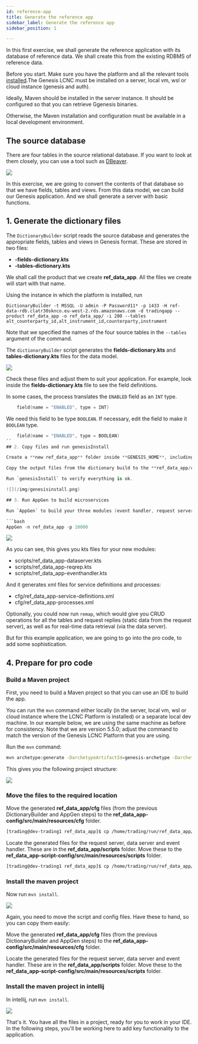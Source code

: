 ```yaml
---
id: reference-app
title: Generate the reference app
sidebar_label: Generate the reference app
sidebar_position: 1

---
```

In this first exercise, we shall generate the reference application with its database of reference data. We shall create this from the existing RDBMS of reference data.

Before you start. Make sure you have the platform and all the relevant tools [installed](/getting-started/get-ready-to-develop/install/).The Genesis LCNC must be installed on a server, local vm, wsl or cloud instance (genesis and auth).

Ideally, Maven should be installed in the server instance. It should be configured so that you can retrieve Ggenesis binaries.

Otherwise, the Maven installation and configuration must be available in a local development environment.

## The source database

There are four tables in the source relational database. If you want to look at them closely, you can use a tool such as [DBeaver](https://dbeaver.com/).

![](/img/dbeaver-screenshot.png)

In this exercise, we are going to convert the contents of that database so that we have fields, tables and views. From this data model, we can build our Genesis application. And we shall generate a server with basic functions.

## 1. Generate the dictionary files

The `DictionaryBuilder` script reads the source database and generates the appropriate fields, tables and views in Genesis format. These are stored in two files:  

* **-fields-dictionary.kts**
* **-tables-dictionary.kts**

We shall call the product that we create **ref_data_app**. All the files we create will start with that name.

Using the instance in which the platform is installed, run

`DictionaryBuilder -t MSSQL -U admin -P Password11* -p 1433 -H ref-data-rdb.clatr30sknco.eu-west-2.rds.amazonaws.com -d tradingapp --product ref_data_app -o ref_data_app/ -i 200 --tables alt_counterparty_id,alt_instrument_id,counterparty,instrument`

Note that we specified the names of the four source tables in the `--tables` argument of the command.

The `dictionaryBuilder` script generates the **fields-dictionary.kts** and **tables-dictionary.kts** files for the data model.

![](/img/dictionary-builder-output.png)

Check these files and adjust them to suit your application. For example, look inside the **fields-dictionary.kts** file to see the field definitions.

In some cases, the process translates the `ENABLED` field as an `INT` type.
```kotlin
    field(name = "ENABLED", type = INT)
```
We need this field to be type `BOOLEAN`. If necessary, edit the field to make it `BOOLEAN` type.
```kotlin
    field(name = "ENABLED", type = BOOLEAN)
``
## 2. Copy files and run genesisInstall

Create a **new ref_data_app** folder inside **GENESIS_HOME**, including **cfg** and **scripts** folders.

Copy the output files from the dictionary build to the **ref_data_app/cfg** folder inside the run directory.

Run `genesisInstall` to verify everything is ok.

![](/img/genesisinstall.png)

## 3. Run AppGen to build microservices

Run `AppGen` to build your three modules (event handler, request server and data server):

```bash
AppGen -n ref_data_app -p 10000
```

![](/img/appgen.png)

As you can see, this gives you kts files for your new modules:

* scripts/ref_data_app-dataserver.kts
* scripts/ref_data_app-reqrep.kts
* scripts/ref_data_app-eventhandler.kts

And it generates xml files for service definitions and processes:

* cfg/ref_data_app-service-definitions.xml
* cfg/ref_data_app-processes.xml

Optionally, you could now run `remap`, which would give you CRUD operations for all the tables and request replies (static data from the request server), as well as for real-time data retrieval (via the data server).

But for this example application, we are going to go into the pro code, to add some sophistication.

## 4. Prepare for pro code

### Build a Maven project

First, you need to build a Maven project so that you can use an IDE to build the app.

You can run the `mvn` command either locally (in the server, local vm, wsl or cloud instance where the LCNC Platform is installed) or a separate local dev machine. In our example below, we are using the same machine as before for consistency. Note that we are version 5.5.0; adjust the command to match the version of the Genesis LCNC Platform that you are using.

Run the `mvn` command:

```bash
mvn archetype:generate -DarchetypeArtifactId=genesis-archetype -DarchetypeGroupId=global.genesis -DgroupId=global.genesis -Dversion=1.0.0-SNAPSHOT -DarchetypeVersion=5.5.0 -DartifactId=ref_data_app -B
```

This gives you the following project structure:

![](/img/maven-archetype-result.png)

### Move the files to the required location

Move the generated **ref_data_app/cfg** files (from the previous DictionaryBuilder and AppGen steps) to the **ref_data_app-config/src/main/resources/cfg** folder.

```bash
[trading@dev-trading1 ref_data_app]$ cp /home/trading/run/ref_data_app/cfg/* ref_data_app-config/src/main/resources/cfg/
```

Locate the generated files for the request server, data server and event handler. These are in the **ref_data_app/scripts** folder. Move these to the **ref_data_app-script-config/src/main/resources/scripts** folder.


```bash
[trading@dev-trading1 ref_data_app]$ cp /home/trading/run/ref_data_app/scripts/* ref_data_app-script-config/src/main/resources/scripts/
```

### Install the maven project

Now run `mvn install`.

![](/img/build-maven-project-using-mvn-install.png)

Again, you need to move the script and config files. Have these to hand, so you can copy them easily:

Move the generated **ref_data_app/cfg** files (from the previous DictionaryBuilder and AppGen steps) to the **ref_data_app-config/src/main/resources/cfg** folder.

Locate the generated files for the request server, data server and event handler. These are in the  **ref_data_app/scripts** folder. Move these to the **ref_data_app-script-config/src/main/resources/scripts** folder.

### Install the maven project in intellij

In intellij, run `mvn install`.

![](/img/run-maven-install-in-intellij.png)

That's it. You have all the files in a project, ready for you to work in your IDE. In the following steps, you'll be working here to add key functionality to the application.